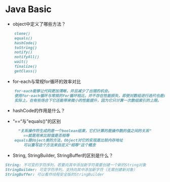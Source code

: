 # Java Basic

* object中定义了哪些方法？
```md
	clone()
	equals()
	hashCode()
	toString()
	notify()
	notifyAll()
	wait()
	finalize()
	getClass()
```
* for-each与常规for循环的效率对比
```md
	for-each能够让代码更加清晰，并且减少了出错的机会。
	使用for-each循环与常规的for循环相比，并不存在性能损失，即使对数组进行迭代也是如此。
	实际上，在有些场合下它还能带来微小的性能提升，因为它只计算一次数组索引的上限。
```

* hashCode的作用是什么？

* ”==“与”equals()"的区别
```md
	　“关系操作符生成的是一个boolean结果，它们计算的是操作数的值之间的关系”
		==就是用来比较值是否相等
	equals是Object类的方法，Object对它的实现是比较内存地址
		可以重写这个方法来自定义“相等”这个概念
```

* String, StringBuilder, StringBuffer的区别是什么？
```md
String: 不可变的字符序列，若要向其中添加新字符需要创建一个新的String对象
StringBuilder: 可变字符序列，支持向其中添加新字符（无需创建新对象）
StringBuffer: 可以看作线程安全版的StringBuilder
```
